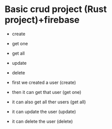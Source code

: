 # Basic crud project (Rust project)+firebase

- create
- get one
- get all
- update
- delete

- first we created a user  (create)
- then it can get that user  (get one)
- it can also get all ther users (get all)
- it can update the user (update)
- it can delete the user (delete)
